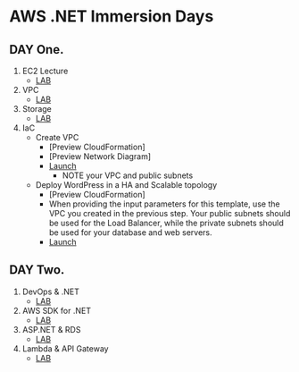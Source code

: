 # AWS .NET Immersion Days

## DAY One.

1. EC2 Lecture
    - [LAB]()
2. VPC
    - [LAB]()
3. Storage
    - [LAB]()
4. IaC
    - Create VPC 
      - [Preview CloudFormation]
      - [Preview Network Diagram]
      - [Launch](https://console.aws.amazon.com/cloudformation/home?region=us-west-2#/stacks/new?stackName=%3CNAME%3E-vpc-immersionday&templateURL=https://debrosse-cloudformation-templates.s3-us-west-2.amazonaws.com/immersiondays/vpc-public-private-immersionday.yml)
        - NOTE your VPC and public subnets
    - Deploy WordPress in a HA and Scalable topology
      - [Preview CloudFormation]
      - When providing the input parameters for this template, use the VPC you created in the previous step. Your public subnets should be used for the Load Balancer, while the private subnets should be used for your database and web servers.
      - [Launch](https://console.aws.amazon.com/cloudformation/home?region=us-west-2#/stacks/new?stackName=%3CNAME%3E-wordpress-immersionday&templateURL=https://debrosse-cloudformation-templates.s3-us-west-2.amazonaws.com/immersiondays/wordpress-multiaz-immersionday.yml)

## DAY Two.

1. DevOps & .NET
    - [LAB]()
2. AWS SDK for .NET
    - [LAB]()
3. ASP.NET & RDS
    - [LAB]()
4. Lambda & API Gateway
    - [LAB]()
